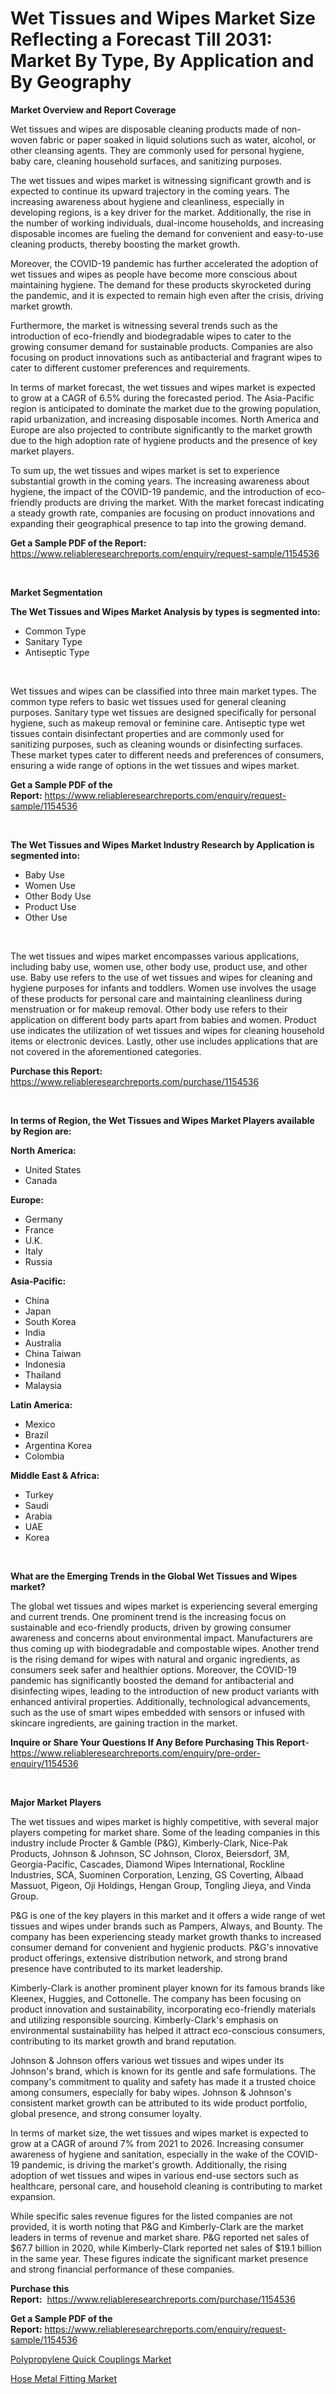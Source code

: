 <p><h1>Wet Tissues and Wipes Market Size Reflecting a Forecast Till 2031: Market By Type, By Application and By Geography</h1></p><p><strong>Market Overview and Report Coverage</strong></p>
<p><p>Wet tissues and wipes are disposable cleaning products made of non-woven fabric or paper soaked in liquid solutions such as water, alcohol, or other cleansing agents. They are commonly used for personal hygiene, baby care, cleaning household surfaces, and sanitizing purposes.</p><p>The wet tissues and wipes market is witnessing significant growth and is expected to continue its upward trajectory in the coming years. The increasing awareness about hygiene and cleanliness, especially in developing regions, is a key driver for the market. Additionally, the rise in the number of working individuals, dual-income households, and increasing disposable incomes are fueling the demand for convenient and easy-to-use cleaning products, thereby boosting the market growth.</p><p>Moreover, the COVID-19 pandemic has further accelerated the adoption of wet tissues and wipes as people have become more conscious about maintaining hygiene. The demand for these products skyrocketed during the pandemic, and it is expected to remain high even after the crisis, driving market growth.</p><p>Furthermore, the market is witnessing several trends such as the introduction of eco-friendly and biodegradable wipes to cater to the growing consumer demand for sustainable products. Companies are also focusing on product innovations such as antibacterial and fragrant wipes to cater to different customer preferences and requirements.</p><p>In terms of market forecast, the wet tissues and wipes market is expected to grow at a CAGR of 6.5% during the forecasted period. The Asia-Pacific region is anticipated to dominate the market due to the growing population, rapid urbanization, and increasing disposable incomes. North America and Europe are also projected to contribute significantly to the market growth due to the high adoption rate of hygiene products and the presence of key market players.</p><p>To sum up, the wet tissues and wipes market is set to experience substantial growth in the coming years. The increasing awareness about hygiene, the impact of the COVID-19 pandemic, and the introduction of eco-friendly products are driving the market. With the market forecast indicating a steady growth rate, companies are focusing on product innovations and expanding their geographical presence to tap into the growing demand.</p></p>
<p><strong>Get a Sample PDF of the Report:</strong> <a href="https://www.reliableresearchreports.com/enquiry/request-sample/1154536">https://www.reliableresearchreports.com/enquiry/request-sample/1154536</a></p>
<p>&nbsp;</p>
<p><strong>Market Segmentation</strong></p>
<p><strong>The Wet Tissues and Wipes Market Analysis by types is segmented into:</strong></p>
<p><ul><li>Common Type</li><li>Sanitary Type</li><li>Antiseptic Type</li></ul></p>
<p>&nbsp;</p>
<p><p>Wet tissues and wipes can be classified into three main market types. The common type refers to basic wet tissues used for general cleaning purposes. Sanitary type wet tissues are designed specifically for personal hygiene, such as makeup removal or feminine care. Antiseptic type wet tissues contain disinfectant properties and are commonly used for sanitizing purposes, such as cleaning wounds or disinfecting surfaces. These market types cater to different needs and preferences of consumers, ensuring a wide range of options in the wet tissues and wipes market.</p></p>
<p><strong>Get a Sample PDF of the Report:</strong>&nbsp;<a href="https://www.reliableresearchreports.com/enquiry/request-sample/1154536">https://www.reliableresearchreports.com/enquiry/request-sample/1154536</a></p>
<p>&nbsp;</p>
<p><strong>The Wet Tissues and Wipes Market Industry Research by Application is segmented into:</strong></p>
<p><ul><li>Baby Use</li><li>Women Use</li><li>Other Body Use</li><li>Product Use</li><li>Other Use</li></ul></p>
<p>&nbsp;</p>
<p><p>The wet tissues and wipes market encompasses various applications, including baby use, women use, other body use, product use, and other use. Baby use refers to the use of wet tissues and wipes for cleaning and hygiene purposes for infants and toddlers. Women use involves the usage of these products for personal care and maintaining cleanliness during menstruation or for makeup removal. Other body use refers to their application on different body parts apart from babies and women. Product use indicates the utilization of wet tissues and wipes for cleaning household items or electronic devices. Lastly, other use includes applications that are not covered in the aforementioned categories.</p></p>
<p><strong>Purchase this Report:</strong>&nbsp; <a href="https://www.reliableresearchreports.com/purchase/1154536">https://www.reliableresearchreports.com/purchase/1154536</a></p>
<p>&nbsp;</p>
<p><strong>In terms of Region, the Wet Tissues and Wipes Market Players available by Region are:</strong></p>
<p>
    <p> <strong> North America: </strong>
        <ul>
            <li>United States</li>
            <li>Canada</li>
        </ul>
        </p> 
    <p> <strong> Europe: </strong>
        <ul>
            <li>Germany</li>
            <li>France</li>
            <li>U.K.</li>
            <li>Italy</li>
            <li>Russia</li>
        </ul>
        </p> 
    <p> <strong> Asia-Pacific: </strong>
        <ul>
            <li>China</li>
            <li>Japan</li>
            <li>South Korea</li>
            <li>India</li>
            <li>Australia</li>
            <li>China Taiwan</li>
            <li>Indonesia</li>
            <li>Thailand</li>
            <li>Malaysia</li>
        </ul>
        </p> 
    <p> <strong> Latin America: </strong>
        <ul>
            <li>Mexico</li>
            <li>Brazil</li>
            <li>Argentina Korea</li>
            <li>Colombia</li>
        </ul>
        </p> 
    <p> <strong> Middle East & Africa: </strong>
        <ul>
            <li>Turkey</li>
            <li>Saudi</li>
            <li>Arabia</li>
            <li>UAE</li>
            <li>Korea</li>
        </ul>
    </p>
    </p>
<p>&nbsp;</p>
<p><strong>What are the Emerging Trends in the Global Wet Tissues and Wipes market?</strong></p>
<p><p>The global wet tissues and wipes market is experiencing several emerging and current trends. One prominent trend is the increasing focus on sustainable and eco-friendly products, driven by growing consumer awareness and concerns about environmental impact. Manufacturers are thus coming up with biodegradable and compostable wipes. Another trend is the rising demand for wipes with natural and organic ingredients, as consumers seek safer and healthier options. Moreover, the COVID-19 pandemic has significantly boosted the demand for antibacterial and disinfecting wipes, leading to the introduction of new product variants with enhanced antiviral properties. Additionally, technological advancements, such as the use of smart wipes embedded with sensors or infused with skincare ingredients, are gaining traction in the market.</p></p>
<p><strong>Inquire or Share Your Questions If Any Before Purchasing This Report</strong>- <a href="https://www.reliableresearchreports.com/enquiry/pre-order-enquiry/1154536">https://www.reliableresearchreports.com/enquiry/pre-order-enquiry/1154536</a></p>
<p>&nbsp;</p>
<p><strong>Major Market Players</strong></p>
<p><p>The wet tissues and wipes market is highly competitive, with several major players competing for market share. Some of the leading companies in this industry include Procter & Gamble (P&G), Kimberly-Clark, Nice-Pak Products, Johnson & Johnson, SC Johnson, Clorox, Beiersdorf, 3M, Georgia-Pacific, Cascades, Diamond Wipes International, Rockline Industries, SCA, Suominen Corporation, Lenzing, GS Coverting, Albaad Massuot, Pigeon, Oji Holdings, Hengan Group, Tongling Jieya, and Vinda Group.</p><p>P&G is one of the key players in this market and it offers a wide range of wet tissues and wipes under brands such as Pampers, Always, and Bounty. The company has been experiencing steady market growth thanks to increased consumer demand for convenient and hygienic products. P&G's innovative product offerings, extensive distribution network, and strong brand presence have contributed to its market leadership.</p><p>Kimberly-Clark is another prominent player known for its famous brands like Kleenex, Huggies, and Cottonelle. The company has been focusing on product innovation and sustainability, incorporating eco-friendly materials and utilizing responsible sourcing. Kimberly-Clark's emphasis on environmental sustainability has helped it attract eco-conscious consumers, contributing to its market growth and brand reputation.</p><p>Johnson & Johnson offers various wet tissues and wipes under its Johnson's brand, which is known for its gentle and safe formulations. The company's commitment to quality and safety has made it a trusted choice among consumers, especially for baby wipes. Johnson & Johnson's consistent market growth can be attributed to its wide product portfolio, global presence, and strong consumer loyalty.</p><p>In terms of market size, the wet tissues and wipes market is expected to grow at a CAGR of around 7% from 2021 to 2026. Increasing consumer awareness of hygiene and sanitation, especially in the wake of the COVID-19 pandemic, is driving the market's growth. Additionally, the rising adoption of wet tissues and wipes in various end-use sectors such as healthcare, personal care, and household cleaning is contributing to market expansion.</p><p>While specific sales revenue figures for the listed companies are not provided, it is worth noting that P&G and Kimberly-Clark are the market leaders in terms of revenue and market share. P&G reported net sales of $67.7 billion in 2020, while Kimberly-Clark reported net sales of $19.1 billion in the same year. These figures indicate the significant market presence and strong financial performance of these companies.</p></p>
<p><strong>Purchase this Report:</strong>&nbsp;&nbsp;<a href="https://www.reliableresearchreports.com/purchase/1154536">https://www.reliableresearchreports.com/purchase/1154536</a></p>
<p></p>
<p><strong>Get a Sample PDF of the Report:</strong>&nbsp;<a href="https://www.reliableresearchreports.com/enquiry/request-sample/1154536">https://www.reliableresearchreports.com/enquiry/request-sample/1154536</a></p>
<p><p><a href="https://github.com/mauripalmi/Market-Research-Report-List-1/blob/main/polypropylene-quick-couplings-market.md">Polypropylene Quick Couplings Market</a></p><p><a href="https://github.com/globismark/Market-Research-Report-List-1/blob/main/hose-metal-fitting-market.md">Hose Metal Fitting Market</a></p></p>